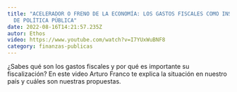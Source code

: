 ```yaml
---
title: "ACELERADOR O FRENO DE LA ECONOMÍA: LOS GASTOS FISCALES COMO INSTRUMENTO
  DE POLÍTICA PÚBLICA"
date: 2022-08-16T14:21:57.235Z
autor: Ethos
video: https://www.youtube.com/watch?v=I7YUxWuBNF8
category: finanzas-publicas
---
```

<!--StartFragment-->

¿Sabes qué son los gastos fiscales y por qué es importante su fiscalización? En este video Arturo Franco te explica la situación en nuestro país y cuáles son nuestras propuestas.

<!--EndFragment-->
